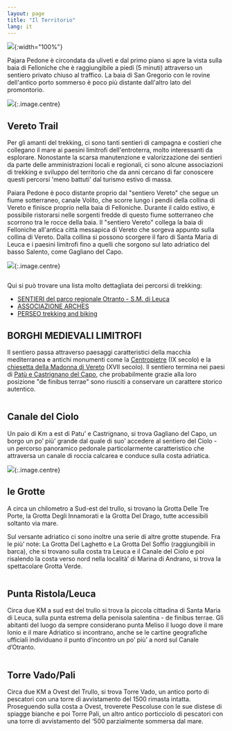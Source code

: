 ```yaml
---
layout: page
title: "Il Territorio"
lang: it
---
```

![](./images/aerial.jpg){:width="100%"}

Pajara Pedone è circondata da uliveti e dal primo piano si apre la vista sulla baia di Felloniche che è raggiungibile a piedi (5 minuti) attraverso un sentiero privato chiuso al traffico. La baia di San Gregorio con le rovine dell'antico porto sommerso è poco più distante dall'altro lato del promontorio.

![](./images/sangregorio.jpg){:.image.centre}

## Vereto Trail
Per gli amanti del trekking, ci sono tanti sentieri di campagna e costieri che collegano il mare ai paesini limitrofi dell'entroterra, molto interessanti da esplorare. Nonostante la scarsa manutenzione e valorizzazione dei sentieri da parte delle amministrazioni locali e regionali, ci sono alcune associazioni di trekking e sviluppo del territorio che da anni cercano di far conoscere questi percorsi 'meno battuti' dal turismo estivo di massa. 

Paiara Pedone è poco distante proprio dal "sentiero Vereto" che segue un fiume sotterraneo, canale Volito, che scorre lungo i pendii della collina di Vereto e finisce proprio nella baia di Felloniche. Durante il caldo estivo, è possibile ristorarsi nelle sorgenti fredde di questo fiume sotterraneo che scorrono tra le rocce della baia. Il "sentiero Vereto" collega la baia di Felloniche all'antica città messapica di Vereto che sorgeva appunto sulla collina di Vereto. Dalla collina si possono scorgere il faro di Santa Maria di Leuca e i paesini limitrofi fino a quelli che sorgono sul lato adriatico del basso Salento, come Gagliano del Capo.

![](./images/sentierovereto.jpg){:.image.centre}

<div class="box alt">
<div class="row uniform 50%">
<div class="4u"><span class="image fit"><img src="./images/sv3.jpg" alt="" /></span></div>
<div class="4u"><span class="image fit"><img src="./images/sv2.gif" alt="" /></span></div>
<div class="4u"><span class="image fit"><img src="./images/sv1.jpg" alt="" /></span></div>
<div class="4u"><span class="image fit"><img src="./images/sv4.jpg" alt="" /></span></div>
<div class="4u"><span class="image fit"><img src="./images/sv5.jpg" alt="" /></span></div>
<div class="4u"><span class="image fit"><img src="./images/sv6.jpg" alt="" /></span></div>
<div class="4u"><span class="image fit"><img src="./images/sv7.jpg" alt="" /></span></div>
<div class="4u"><span class="image fit"><img src="./images/sv8.jpg" alt="" /></span></div>
<div class="4u"><span class="image fit"><img src="./images/sv9.jpg" alt="" /></span></div>
</div>
</div>

Qui si può trovare una lista molto dettagliata dei percorsi di trekking:

* [SENTIERI del parco regionale Otranto - S.M. di Leuca](http://www.parcootrantoleuca.it/index.php?option=com_content&view=article&id=23&Itemid=37)
* [ASSOCIAZIONE ARCHES](http://www.associazionearches.it/category/visite-e-percorsi-guidati/trekking-salento/)
* [PERSEO trekking and biking](http://trekkingbiking.com/escursionismo-trekking-mtb/percorsi/)

## BORGHI MEDIEVALI LIMITROFI 
Il sentiero passa attraverso paesaggi caratteristici della macchia mediterranea e antichi monumenti come la [Centropietre](https://it.wikipedia.org/wiki/Centopietre) (IX secolo) e la [chiesetta della Madonna di Vereto](http://www.salogentis.it/2013/12/03/la-chiesa-della-madonna-di-vereto/) (XVII secolo). Il sentiero termina nei paesi di [Patù e Castrignano del Capo](http://trekkingbiking.com/escursionismo-trekking-mtb/percorsi/patu-e-capo-san-gregorio/), che probabilmente grazie alla loro posizione "de finibus terrae" sono riusciti a conservare un carattere storico autentico. 

<div class="box alt">
<div class="row uniform 50%">
<div class="4u"><span class="image fit"><img src="./images/borghi1.jpg" alt="" /></span></div>
<div class="4u"><span class="image fit"><img src="./images/borghi2.jpg" alt="" /></span></div>
<div class="4u"><span class="image fit"><img src="./images/borghi3.jpg" alt="" /></span></div>
<div class="4u"><span class="image fit"><img src="./images/borghi4.jpg" alt="" /></span></div>
<div class="4u"><span class="image fit"><img src="./images/borghi5.jpg" alt="" /></span></div>
<div class="4u"><span class="image fit"><img src="./images/borghi6.jpg" alt="" /></span></div>
<div class="4u"><span class="image fit"><img src="./images/borghi7.jpg" alt="" /></span></div>
<div class="4u"><span class="image fit"><img src="./images/borghi8.jpg" alt="" /></span></div>
<div class="4u"><span class="image fit"><img src="./images/borghi9.jpg" alt="" /></span></div>
</div>
</div>

## Canale del Ciolo
Un paio di Km a est di Patu’ e Castrignano, si trova Gagliano del Capo, un borgo un po’ più’ grande dal quale di suo’ accedere al sentiero del Ciolo - un percorso panoramico pedonale particolarmente caratteristico che attraversa un canale di roccia calcarea e conduce sulla costa adriatica.

![](./images/ciolo.jpg){:.image.centre}

## le Grotte
A circa un chilometro a Sud-est del trullo, si trovano la Grotta Delle Tre Porte, la Grotta Degli Innamorati e la Grotta Del Drago, tutte accessibili soltanto via mare.

Sul versante adriatico ci sono inoltre una serie di altre grotte stupende. Fra le più’ note: La Grotta Del Laghetto e La Grotta Del Soffio (raggiungibili in barca), che si trovano sulla costa tra Leuca e il Canale del Ciolo e poi risalendo la costa verso nord nella località’ di Marina di Andrano, si trova la spettacolare Grotta Verde.

<div class="box alt">
<div class="row uniform 50%">
<div class="4u"><span class="image fit"><img src="./images/grotta1.jpg" alt="" /></span></div>
<div class="4u"><span class="image fit"><img src="./images/grotta2.jpg" alt="" /></span></div>
<div class="4u"><span class="image fit"><img src="./images/grotta3.jpg" alt="" /></span></div>
</div>
</div>


## Punta Ristola/Leuca
Circa due KM a sud est del trullo si trova la piccola cittadina di Santa Maria di Leuca, sulla punta estrema della penisola salentina - de finibus terrae. Gli abitanti del luogo da sempre considerano punta Meliso il luogo dove il mare Ionio e il mare Adriatico si incontrano, anche se le cartine geografiche ufficiali individuano il punto d’incontro un po’ più’ a nord sul Canale d’Otranto.

<div class="box alt">
<div class="row uniform 50%">
<div class="4u"><span class="image fit"><img src="./images/ml1.jpg" alt="" /></span></div>
<div class="4u"><span class="image fit"><img src="./images/ml2.jpg" alt="" /></span></div>
<div class="4u"><span class="image fit"><img src="./images/ml3.jpg" alt="" /></span></div>
</div>
</div>

## Torre Vado/Pali
Circa due KM a Ovest del Trullo, si trova Torre Vado, un antico porto di pescatori con una torre di avvistamento del 1500 rimasta intatta. Proseguendo sulla costa a Ovest, troverete Pescoluse con le sue distese di spiagge bianche e poi Torre Pali, un altro antico porticciolo di pescatori con una torre di avvistamento del ‘500 parzialmente sommersa dal mare.


<div class="box alt">
<div class="row uniform 50%">
<div class="4u"><span class="image fit"><img src="./images/torrevado.jpg" alt="" /></span></div>
<div class="4u"><span class="image fit"><img src="./images/tv2.jpg" alt="" /></span></div>
<div class="4u"><span class="image fit"><img src="./images/tv3.jpg" alt="" /></span></div>
</div>
</div>
